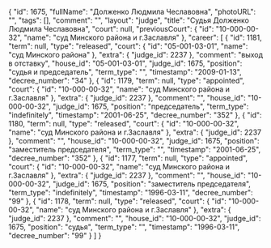 {
    "id": 1675,
    "fullName": "Долженко Людмила Чеславовна",
    "photoURL": "",
    "tags": [],
    "comment": "",
    "layout": "judge",
    "title": "Судья Долженко Людмила Чеславовна",
    "court": null,
    "previousCourt": {
        "id": "10-000-00-32",
        "name": "суд Минского района и г.Заславля"
    },
    "career": [
        {
            "id": 1181,
            "term": null,
            "type": "released",
            "court": {
                "id": "05-001-03-01",
                "name": "суд Минского района"
            },
            "extra": {
                "judge_id": 2237
            },
            "comment": "выход в отставку",
            "house_id": "05-001-03-01",
            "judge_id": 1675,
            "position": "судья и председатель",
            "term_type": "",
            "timestamp": "2009-01-13",
            "decree_number": "34"
        },
        {
            "id": 1179,
            "term": null,
            "type": "appointed",
            "court": {
                "id": "10-000-00-32",
                "name": "суд Минского района и г.Заславля"
            },
            "extra": {
                "judge_id": 2237
            },
            "comment": "",
            "house_id": "10-000-00-32",
            "judge_id": 1675,
            "position": "председатель",
            "term_type": "indefinitely",
            "timestamp": "2001-06-25",
            "decree_number": "352"
        },
        {
            "id": 1180,
            "term": null,
            "type": "released",
            "court": {
                "id": "10-000-00-32",
                "name": "суд Минского района и г.Заславля"
            },
            "extra": {
                "judge_id": 2237
            },
            "comment": "",
            "house_id": "10-000-00-32",
            "judge_id": 1675,
            "position": "заместитель председателя",
            "term_type": "",
            "timestamp": "2001-06-25",
            "decree_number": "352"
        },
        {
            "id": 1177,
            "term": null,
            "type": "appointed",
            "court": {
                "id": "10-000-00-32",
                "name": "суд Минского района и г.Заславля"
            },
            "extra": {
                "judge_id": 2237
            },
            "comment": "",
            "house_id": "10-000-00-32",
            "judge_id": 1675,
            "position": "заместитель председателя",
            "term_type": "indefinitely",
            "timestamp": "1996-03-11",
            "decree_number": "99"
        },
        {
            "id": 1178,
            "term": null,
            "type": "released",
            "court": {
                "id": "10-000-00-32",
                "name": "суд Минского района и г.Заславля"
            },
            "extra": {
                "judge_id": 2237
            },
            "comment": "",
            "house_id": "10-000-00-32",
            "judge_id": 1675,
            "position": "судья",
            "term_type": "",
            "timestamp": "1996-03-11",
            "decree_number": "99"
        }
    ]
}